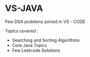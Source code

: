 # VS-JAVA

Few DSA problems solved in VS - CODE

Topics covered : 
   * Searching and Sorting Algorithms
   * Core Java Topics
   * Few Leetcode Solutions
